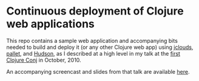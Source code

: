 # Continuous deployment of Clojure web applications

This repo contains a sample web application and accompanying bits needed to build and deploy it (or any other Clojure web app) using
[jclouds](http://code.google.com/p/jclouds/), [pallet](http://github.com/hugoduncan/pallet), and [Hudson](http://hudson-ci.org/),
as I described at a high level in my talk at the [first Clojure Conj](http://first.clojure-conj.org/speakers#emerick)
in October, 2010.

An accompanying screencast and slides from that talk are available
[here](http://cemerick.com/2010/11/01/continuous-deployment-of-clojure-web-applications). 